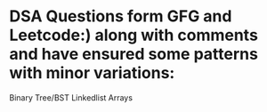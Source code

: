 # DSA Questions form GFG and Leetcode:) along with comments and have ensured some patterns with minor variations:

Binary Tree/BST
Linkedlist
Arrays
